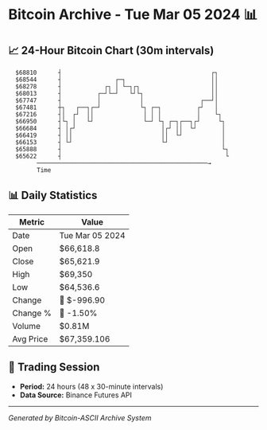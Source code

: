 # Bitcoin Archive - Tue Mar 05 2024 📊

## 📈 24-Hour Bitcoin Chart (30m intervals)

```
  $68810      ┤                                          ┌┐    
  $68544      ┤               ┌─┐                        ││    
  $68278      ┤            ┌┐ │ └─┐┌┐                    ││    
  $68013      ┤          ┌─┘└─┘   └┘└┐                   ││    
  $67747      ┤          │           │                ┌──┘│    
  $67481      ┼┐   ┌──┐┌─┘           └┐ ┌─┐          ┌┘   │    
  $67216      ┤│  ┌┘  ││              │ │ │          │    └┐   
  $66950      ┤└┐ │   └┘              └─┘ └┐ ┌─┐┌──┐┌┘     └┐  
  $66684      ┤ │┌┘                        │┌┘ ││  └┘       │  
  $66419      ┤ ││                         ││  └┘           │  
  $66153      ┤ └┘                         └┘               │  
  $65888      ┤                                             └┐ 
  $65622      ┤                                              └ 
        ────────────────────────────────────────────────→
        Time
```

## 📊 Daily Statistics

| Metric | Value |
|--------|-------|
| Date | Tue Mar 05 2024 |
| Open | $66,618.8 |
| Close | $65,621.9 |
| High | $69,350 |
| Low | $64,536.6 |
| Change | 🔴 $-996.90 |
| Change % | 🔴 -1.50% |
| Volume | $0.81M |
| Avg Price | $67,359.106 |

## 📅 Trading Session

- **Period:** 24 hours (48 x 30-minute intervals)
- **Data Source:** Binance Futures API

---
*Generated by Bitcoin-ASCII Archive System*
